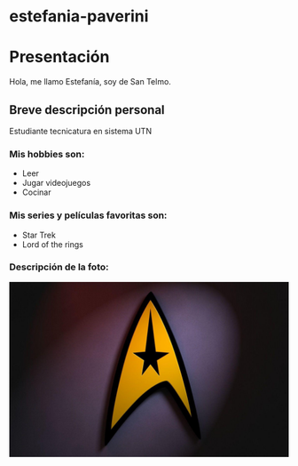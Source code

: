 # estefania-paverini
# Presentación
Hola, me llamo Estefanía, soy de San Telmo.
## Breve descripción personal
Estudiante tecnicatura en sistema UTN

### Mis hobbies son:
- Leer
- Jugar videojuegos
- Cocinar

### Mis series y películas favoritas son:
- Star Trek
- Lord of the rings

### Descripción de la foto:
![Nombre](R.jpg)
